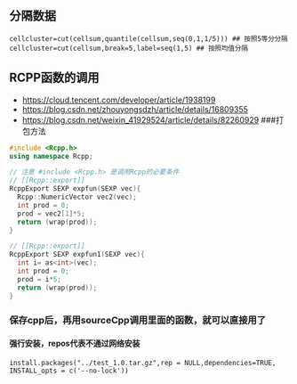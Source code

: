 ## 分隔数据
```
cellcluster=cut(cellsum,quantile(cellsum,seq(0,1,1/5))) ## 按照5等分分隔
cellcluster=cut(cellsum,break=5,label=seq(1,5) ## 按照均值分隔
```
## RCPP函数的调用
- https://cloud.tencent.com/developer/article/1938199
- https://blog.csdn.net/zhouyongsdzh/article/details/16809355
- https://blog.csdn.net/weixin_41929524/article/details/82260929   ###打包方法
```C++
#include <Rcpp.h>
using namespace Rcpp;

// 注意 #include <Rcpp.h> 是调用Rcpp的必要条件
// [[Rcpp::export]]
RcppExport SEXP expfun(SEXP vec){
  Rcpp::NumericVector vec2(vec);
  int prod = 0;
  prod = vec2[1]*5;
  return (wrap(prod));
}

// [[Rcpp::export]]
RcppExport SEXP expfun1(SEXP vec){
  int i= as<int>(vec);
  int prod = 0;
  prod = i*5;
  return (wrap(prod));
}
```
### 保存cpp后，再用sourceCpp调用里面的函数，就可以直接用了

#### 强行安装，repos代表不通过网络安装
```
install.packages("../test_1.0.tar.gz",rep = NULL,dependencies=TRUE, INSTALL_opts = c('--no-lock'))
```
